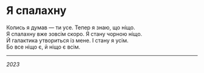 # Я спалахну

Колись я думав — ти усе. Тепер я знаю, що ніщо. <br>
Я спалахну вже зовсім скоро. Я стану чорною ніщо. <br>
Й галактика утвориться із мене. І стану я усім. <br>
Бо все ніщо є, й ніщо є всім.

---

_2023_